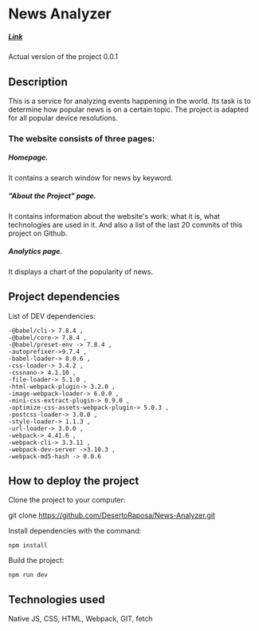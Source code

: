# News Analyzer

##### [Link](https://desertoraposa.github.io/News-Analyzer/) 

Actual version of the project 0.0.1

## Description

This is a service for analyzing events happening in the world. Its task is to determine how popular news is on a certain topic. The project is adapted for all popular device resolutions.

### The website consists of three pages:
##### Homepage.
It contains a search window for news by keyword.
##### "About the Project" page.
It contains information about the website's work: what it is, what technologies are used in it. And also a list of the last 20 commits of this project on Github.
##### Analytics page.
It displays a chart of the popularity of news.

## Project dependencies

List of DEV dependencies:

```
-@babel/cli-> 7.8.4 ,
-@babel/core-> 7.8.4 ,
-@babel/preset-env -> 7.8.4 ,
-autoprefixer->9.7.4 ,
-babel-loader-> 8.0.6 ,
-css-loader-> 3.4.2 ,
-cssnano-> 4.1.10 ,
-file-loader-> 5.1.0 ,
-html-webpack-plugin-> 3.2.0 ,
-image-webpack-loader-> 6.0.0 ,
-mini-css-extract-plugin-> 0.9.0 ,
-optimize-css-assets-webpack-plugin-> 5.0.3 ,
-postcss-loader-> 3.0.0 ,
-style-loader-> 1.1.3 ,
-url-loader-> 3.0.0 ,
-webpack-> 4.41.6 ,
-webpack-cli-> 3.3.11 ,
-webpack-dev-server ->3.10.3 ,
-webpack-md5-hash -> 0.0.6
```

## How to deploy the project

Clone the project to your computer:

git clone https://github.com/DesertoRaposa/News-Analyzer.git

Install dependencies with the command:

    npm install

Build the project:
    
    npm run dev

## Technologies used
Native JS, CSS, HTML, Webpack, GIT, fetch

